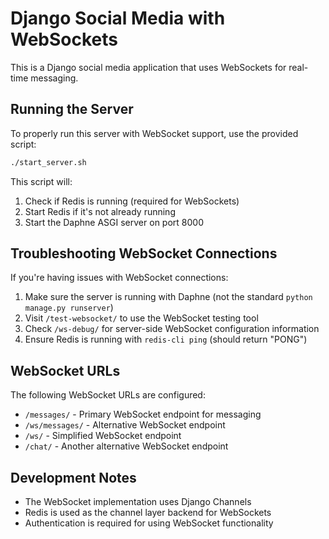 # Django Social Media with WebSockets

This is a Django social media application that uses WebSockets for real-time messaging.

## Running the Server

To properly run this server with WebSocket support, use the provided script:

```bash
./start_server.sh
```

This script will:

1. Check if Redis is running (required for WebSockets)
2. Start Redis if it's not already running
3. Start the Daphne ASGI server on port 8000

## Troubleshooting WebSocket Connections

If you're having issues with WebSocket connections:

1. Make sure the server is running with Daphne (not the standard `python manage.py runserver`)
2. Visit `/test-websocket/` to use the WebSocket testing tool
3. Check `/ws-debug/` for server-side WebSocket configuration information
4. Ensure Redis is running with `redis-cli ping` (should return "PONG")

## WebSocket URLs

The following WebSocket URLs are configured:

- `/messages/` - Primary WebSocket endpoint for messaging
- `/ws/messages/` - Alternative WebSocket endpoint
- `/ws/` - Simplified WebSocket endpoint
- `/chat/` - Another alternative WebSocket endpoint

## Development Notes

- The WebSocket implementation uses Django Channels
- Redis is used as the channel layer backend for WebSockets
- Authentication is required for using WebSocket functionality
